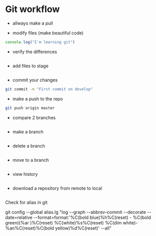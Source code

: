 # Git workflow

* allways make a pull

* modify files (make beautiful code)

```javascript
console.log("I'm learning git")
```

* verify the differences
```bash git status 
```

* add files to stage 
```bash git add ./ README.md 
```

* commit your changes 
```bash
git commit -m "First commit on develop"
```

* make a push to the repo 
```bash
git push origin master
``` 
* compare 2 branches 
```bash git diff branch1 branch2
```

* make a branch 
```bash git branch branchname
``` 

* delete a branch 
```bash git branch -d branchname
```

* move to a branch 
```bash git checkout branchname
```

* view history 
```bash git log
```

* download a repository from remote to local 
```bash git clone URL
```

Check for alias in git

git config --global alias.lg "log --graph --abbrev-commit --decorate --date=relative --format=format:'%C(bold blue)%h%C(reset) - %C(bold green)(%ar
)%C(reset) %C(white)%s%C(reset) %C(dim white)- %an%C(reset)%C(bold yellow)%d%C(reset)' --all"
